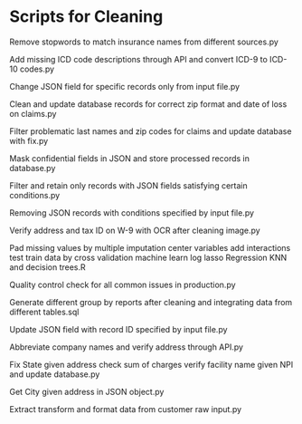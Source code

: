 # Scripts for Cleaning
Remove stopwords to match insurance names from different sources.py

Add missing ICD code descriptions through API and convert ICD-9 to ICD-10 codes.py

Change JSON field for specific records only from input file.py

Clean and update database records for correct zip format and date of loss on claims.py

Filter problematic last names and zip codes for claims and update database with fix.py

Mask confidential fields in JSON and store processed records in database.py

Filter and retain only records with JSON fields satisfying certain conditions.py

Removing JSON records with conditions specified by input file.py

Verify address and tax ID on W-9 with OCR after cleaning image.py

Pad missing values by multiple imputation center variables add interactions test train data by cross validation machine learn log lasso Regression KNN and decision trees.R

Quality control check for all common issues in production.py

Generate different group by reports after cleaning and integrating data from different tables.sql

Update JSON field with record ID specified by input file.py

Abbreviate company names and verify address through API.py

Fix State given address check sum of charges verify facility name given NPI and update database.py

Get City given address in JSON object.py

Extract transform and format data from customer raw input.py

